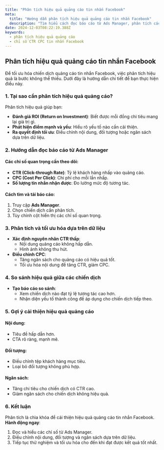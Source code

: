 ```yaml
---
title: "Phân tích hiệu quả quảng cáo tin nhắn Facebook"
meta:
  title: "Hướng dẫn phân tích hiệu quả quảng cáo tin nhắn Facebook"
  description: "Tìm hiểu cách đọc báo cáo từ Ads Manager, phân tích các chỉ số quan trọng như CTR, CPC và tối ưu hóa chiến dịch quảng cáo tin nhắn."
date: 2024-12-03T08:22:19.388Z
keywords:
  - phân tích hiệu quả quảng cáo
  - chỉ số CTR CPC tin nhắn Facebook
---
```


## Phân tích hiệu quả quảng cáo tin nhắn Facebook

Để tối ưu hóa chiến dịch quảng cáo tin nhắn Facebook, việc phân tích hiệu quả là bước không thể thiếu. Dưới đây là hướng dẫn chi tiết để bạn thực hiện điều này.

### 1. Tại sao cần phân tích hiệu quả quảng cáo?

Phân tích hiệu quả giúp bạn:
- **Đánh giá ROI (Return on Investment)**: Biết được mỗi đồng chi tiêu mang lại giá trị gì.
- **Phát hiện điểm mạnh và yếu**: Hiểu rõ yếu tố nào cần cải thiện.
- **Ra quyết định tối ưu**: Điều chỉnh nội dung, đối tượng hoặc ngân sách dựa trên dữ liệu.

### 2. Hướng dẫn đọc báo cáo từ Ads Manager

#### Các chỉ số quan trọng cần theo dõi:
- **CTR (Click-through Rate)**: Tỷ lệ khách hàng nhấp vào quảng cáo.
- **CPC (Cost Per Click)**: Chi phí cho mỗi lần nhấp.
- **Số lượng tin nhắn nhận được**: Đo lường mức độ tương tác.

#### Cách tìm và tải báo cáo:
1. Truy cập **Ads Manager**.
2. Chọn chiến dịch cần phân tích.
3. Tùy chỉnh cột hiển thị các chỉ số quan trọng.

### 3. Phân tích và tối ưu hóa dựa trên dữ liệu

- **Xác định nguyên nhân CTR thấp**:
  - Nội dung quảng cáo không hấp dẫn.
  - Hình ảnh không thu hút.
- **Điều chỉnh CPC**:
  - Tăng ngân sách cho quảng cáo có hiệu quả tốt.
  - Tối ưu hóa nội dung để tăng CTR, giảm CPC.

### 4. So sánh hiệu quả giữa các chiến dịch

- **Tạo báo cáo so sánh**:
  - Xem chiến dịch nào đạt tỷ lệ tương tác cao hơn.
  - Nhận diện yếu tố thành công để áp dụng cho chiến dịch tiếp theo.

### 5. Gợi ý cải thiện hiệu quả quảng cáo

#### Nội dung:
- Tiêu đề hấp dẫn hơn.
- CTA rõ ràng, mạnh mẽ.

#### Đối tượng:
- Điều chỉnh tệp khách hàng mục tiêu.
- Loại bỏ đối tượng không phù hợp.

#### Ngân sách:
- Tăng chi tiêu cho chiến dịch có CTR cao.
- Giảm ngân sách cho chiến dịch không hiệu quả.

### 6. Kết luận

Phân tích là chìa khóa để cải thiện hiệu quả quảng cáo tin nhắn Facebook.  
**Hành động ngay**:
1. Đọc và hiểu các chỉ số từ Ads Manager.
2. Điều chỉnh nội dung, đối tượng và ngân sách dựa trên dữ liệu.
3. Tiếp tục thử nghiệm và tối ưu hóa cho đến khi đạt được kết quả tốt nhất.
